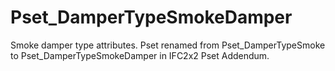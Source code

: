# Pset_DamperTypeSmokeDamper

Smoke damper type attributes.<!-- end of definition -->
Pset renamed from Pset_DamperTypeSmoke to Pset_DamperTypeSmokeDamper in IFC2x2 Pset Addendum.
